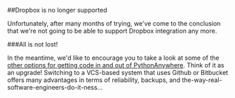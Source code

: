 
<!--
.. title: Using Dropbox
.. slug: UsingDropbox
.. date: 2015-05-13 14:35:28 UTC+01:00
.. tags:
.. category:
.. link:
.. description:
.. type: text
-->





##Dropbox is no longer supported


Unfortunately, after many months of trying, we've come to the conclusion that we're not going to be able to support Dropbox integration any more.


###All is not lost!


In the meantime, we'd like to encourage you to take a look at some of the [other options for getting code in and out of PythonAnywhere](/pages/FTP). Think of it as an upgrade! Switching to a VCS-based system that uses Github or Bitbucket offers many advantages in terms of reliability, backups, and the-way-real-software-engineers-do-it-ness...

